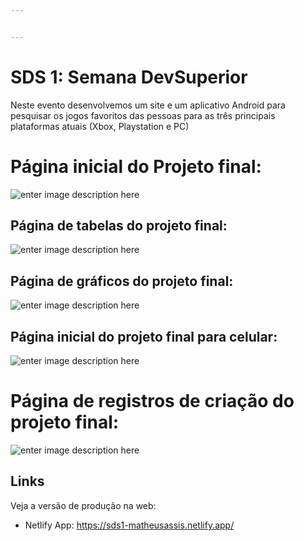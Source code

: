 ```yaml
---


---
```


<h1 id="sds-1-semana-devsuperior">SDS 1: Semana DevSuperior</h1>
<p>Neste evento desenvolvemos um site e um aplicativo Android para pesquisar os jogos favoritos das pessoas para as três principais plataformas atuais (Xbox, Playstation e PC)</p>
<h1 id="página-inicial-do-projeto-final">Página inicial do Projeto final:</h1>
<p><img src="https://camo.githubusercontent.com/2f6ec37a5228a5e977b115b7e191a2bf92d69858/68747470733a2f2f692e696d6775722e636f6d2f4b4576517352562e706e67" alt="enter image description here"></p>
<h2 id="página-de-tabelas-do-projeto-final">Página de tabelas do projeto final:</h2>
<p><img src="https://camo.githubusercontent.com/d9d23fcc705ad86dfd6d94bd63db1a37942926bb/68747470733a2f2f692e696d6775722e636f6d2f7272367a326b332e706e67" alt="enter image description here"></p>
<h2 id="página-de-gráficos-do-projeto-final">Página de gráficos do projeto final:</h2>
<p><img src="https://camo.githubusercontent.com/913270e90fa517c1b39ad5ab2ead4178888b7dbb/68747470733a2f2f692e696d6775722e636f6d2f623177634e6a6a2e706e67" alt="enter image description here"></p>
<h2 id="página-inicial-do-projeto-final-para-celular">Página inicial do projeto final para celular:</h2>
<p><img src="https://camo.githubusercontent.com/cb0f94e28449afd4bf2aafb467ba43874ff1b701/68747470733a2f2f692e696d6775722e636f6d2f67417566654a522e706e67" alt="enter image description here"></p>
<h1 id="página-de-registros-de-criação-do-projeto-final">Página de registros de criação do projeto final:</h1>
<p><img src="https://camo.githubusercontent.com/467cca5f1c7a72b48bd9927d48db342537e017d7/68747470733a2f2f692e696d6775722e636f6d2f5a4c32354e75312e706e67" alt="enter image description here"></p>
<h2 id="links">Links</h2>
<p>Veja a versão de produção na web:</p>
<ul>
<li>Netlify App: <a href="https://sds1-matheusassis.netlify.app/">https://sds1-matheusassis.netlify.app/</a></li>
</ul>

